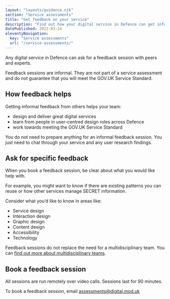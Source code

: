 ```yaml
---
layout: "layouts/guidance.njk"
section: "Service assessments"
title: "Get feedback on your service"
description: "Find out how your digital service in Defence can get informal feedback from peers and experts. This is different to service assessments."
datePublished: 2023-03-14
eleventyNavigation:
  key: "Service assessments"
  url: "/service-assessments/"
---
```


Any digital service in Defence can ask for a feedback session with peers and experts. 

Feedback sessions are informal. They are not part of a service assessment and do not guarantee that you will meet the GOV.UK Service Standard. 

## How feedback helps 

Getting informal feedback from others helps your team: 

- design and deliver great digital services
- learn from people in user-centred design roles across Defence
- work towards meeting the GOV.UK Service Standard

You do not need to prepare anything for an informal feedback session. You just need to chat through your service and any user research findings. 

## Ask for specific feedback

When you book a feedback session, be clear about what you would like help with. 

For example, you might want to know if there are existing patterns you can reuse or how other services manage SECRET information.

Consider what you’d like to know in areas like:  

- Service design
- Interaction design
- Graphic design
- Content design
- Accessibility
- Technology

Feedback sessions do not replace the need for a multidisciplinary team. You can [find out more about multidisciplinary teams](https://www.gov.uk/service-manual/service-standard/point-6-have-a-multidisciplinary-team).

## Book a feedback session 

All sessions are run remotely over video calls. Sessions last for 90 minutes. 

To book a feedback session, email [assessments@digital.mod.uk](mailto:assessments@digital.mod.uk?subject=Book%20a%20feedback%20session)
